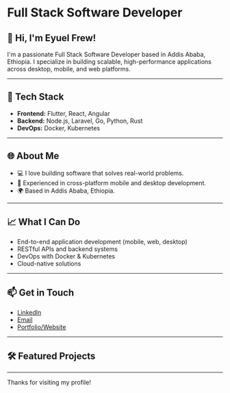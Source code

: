 # Full Stack Software Developer

## 👋 Hi, I'm Eyuel Frew!

I'm a passionate Full Stack Software Developer based in Addis Ababa, Ethiopia. I specialize in building scalable, high-performance applications across desktop, mobile, and web platforms.

---

## 🚀 Tech Stack

- **Frontend:** Flutter, React, Angular
- **Backend:** Node.js, Laravel, Go, Python, Rust
- **DevOps:** Docker, Kubernetes

---

## 🌐 About Me

- 💻 I love building software that solves real-world problems.
- 📱 Experienced in cross-platform mobile and desktop development.
- 🌍 Based in Addis Ababa, Ethiopia.

---

## 📈 What I Can Do

- End-to-end application development (mobile, web, desktop)
- RESTful APIs and backend systems
- DevOps with Docker & Kubernetes
- Cloud-native solutions

---

## 📫 Get in Touch

- [LinkedIn](#) <!-- Replace with your LinkedIn URL -->
- [Email](#) <!-- Replace with your email address -->
- [Portfolio/Website](#) <!-- Replace with your website/portfolio URL -->

---

## 🛠️ Featured Projects

<!-- List or link to some of your top projects here, or leave this section out if not needed. -->

---

Thanks for visiting my profile!
